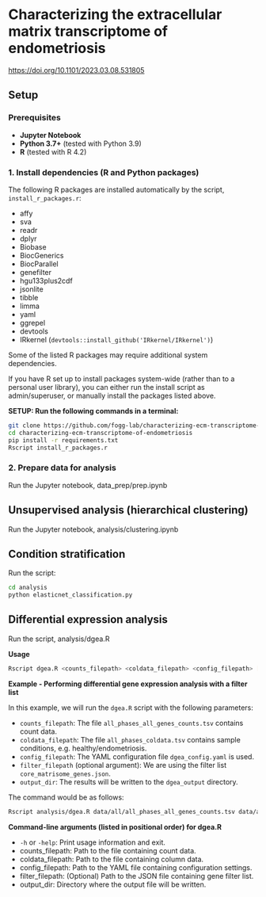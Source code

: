 # Characterizing the extracellular matrix transcriptome of endometriosis

https://doi.org/10.1101/2023.03.08.531805

## Setup

### Prerequisites

- **Jupyter Notebook**
- **Python 3.7+** (tested with Python 3.9)
- **R** (tested with R 4.2)

### 1. Install dependencies (R and Python packages)

The following R packages are installed automatically by the script, `install_r_packages.r`:
- affy
- sva
- readr
- dplyr
- Biobase
- BiocGenerics
- BiocParallel
- genefilter
- hgu133plus2cdf
- jsonlite
- tibble
- limma
- yaml
- ggrepel
- devtools
- IRkernel (`devtools::install_github('IRkernel/IRkernel')`)

Some of the listed R packages may require additional system dependencies.

If you have R set up to install packages system-wide (rather than to a personal user library), you can either run the install script as admin/superuser, or manually install the packages listed above.

**SETUP: Run the following commands in a terminal:**

```zsh
git clone https://github.com/fogg-lab/characterizing-ecm-transcriptome-of-endometriosis.git
cd characterizing-ecm-transcriptome-of-endometriosis
pip install -r requirements.txt
Rscript install_r_packages.r
```

### 2. Prepare data for analysis

Run the Jupyter notebook, data_prep/prep.ipynb

## Unsupervised analysis (hierarchical clustering)

Run the Jupyter notebook, analysis/clustering.ipynb

## Condition stratification

Run the script:

```zsh
cd analysis
python elasticnet_classification.py
```

## Differential expression analysis

Run the script, analysis/dgea.R

**Usage**

```zsh
Rscript dgea.R <counts_filepath> <coldata_filepath> <config_filepath> [<filter_filepath>] <output_dir>
```

**Example - Performing differential gene expression analysis with a filter list**

In this example, we will run the `dgea.R` script with the following parameters:

- `counts_filepath`: The file `all_phases_all_genes_counts.tsv` contains count data. 
- `coldata_filepath`: The file `all_phases_coldata.tsv` contains sample conditions, e.g. healthy/endometriosis.
- `config_filepath`: The YAML configuration file `dgea_config.yaml` is used.
- `filter_filepath` (optional argument): We are using the filter list `core_matrisome_genes.json`.
- `output_dir`: The results will be written to the `dgea_output` directory.

The command would be as follows:

```zsh
Rscript analysis/dgea.R data/all/all_phases_all_genes_counts.tsv data/all/all_phases_coldata.tsv analysis/dgea_config.yaml analysis/core_matrisome_genes.json dgea_output
```

**Command-line arguments (listed in positional order) for dgea.R**
- `-h` or `-help`: Print usage information and exit.
- counts_filepath: Path to the file containing count data.
- coldata_filepath: Path to the file containing column data.
- config_filepath: Path to the YAML file containing configuration settings.
- filter_filepath: (Optional) Path to the JSON file containing gene filter list.
- output_dir: Directory where the output file will be written.
